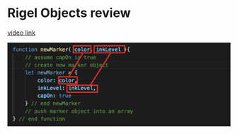 Rigel Objects review
===

[video link](https://vimeo.com/287115694/ea99fe43e4)

![screen cap](marker.png)